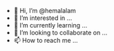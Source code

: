 - 👋 Hi, I’m @hemalalam
- 👀 I’m interested in ...
- 🌱 I’m currently learning ...
- 💞️ I’m looking to collaborate on ...
- 📫 How to reach me ...

<!---
hemalalam/hemalalam is a ✨ special ✨ repository because its `README.md` (this file) appears on your GitHub profile.
You can click the Preview link to take a look at your changes.
--->
